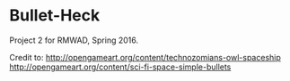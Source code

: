 # Bullet-Heck

Project 2 for RMWAD, Spring 2016.

Credit to:
http://opengameart.org/content/technozomians-owl-spaceship
http://opengameart.org/content/sci-fi-space-simple-bullets